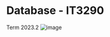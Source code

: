 # Database - IT3290
Term 2023.2
![image]("C:\Users\k\Pictures\electricity-bill-management-system.png")
